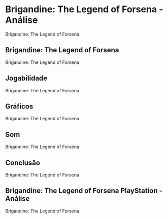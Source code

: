 ---
---

# Brigandine: The Legend of Forsena - Análise

Brigandine: The Legend of Forsena

## Brigandine: The Legend of Forsena

Brigandine: The Legend of Forsena

## Jogabilidade

Brigandine: The Legend of Forsena

## Gráficos

Brigandine: The Legend of Forsena

## Som

Brigandine: The Legend of Forsena

## Conclusão

Brigandine: The Legend of Forsena

## Brigandine: The Legend of Forsena PlayStation - Análise

Brigandine: The Legend of Forsena
